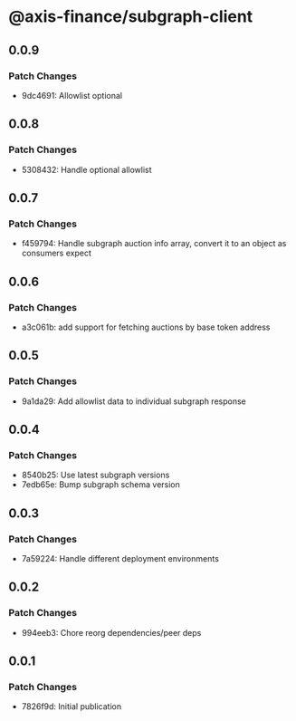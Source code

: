 # @axis-finance/subgraph-client

## 0.0.9

### Patch Changes

- 9dc4691: Allowlist optional

## 0.0.8

### Patch Changes

- 5308432: Handle optional allowlist

## 0.0.7

### Patch Changes

- f459794: Handle subgraph auction info array, convert it to an object as consumers expect

## 0.0.6

### Patch Changes

- a3c061b: add support for fetching auctions by base token address

## 0.0.5

### Patch Changes

- 9a1da29: Add allowlist data to individual subgraph response

## 0.0.4

### Patch Changes

- 8540b25: Use latest subgraph versions
- 7edb65e: Bump subgraph schema version

## 0.0.3

### Patch Changes

- 7a59224: Handle different deployment environments

## 0.0.2

### Patch Changes

- 994eeb3: Chore reorg dependencies/peer deps

## 0.0.1

### Patch Changes

- 7826f9d: Initial publication

